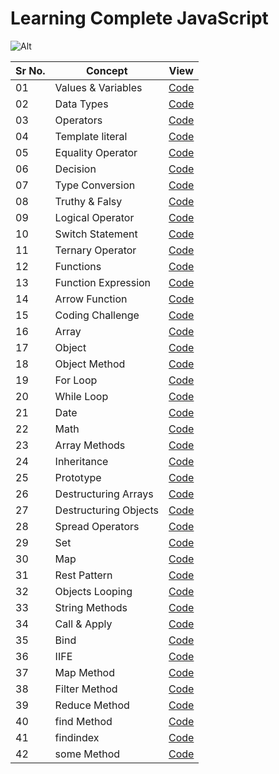 # Learning Complete JavaScript

![Alt](https://img.shields.io/badge/-JavaScript-brightgreen)

| Sr No. | Concept               | View                               |
| ------ | --------------------- | ---------------------------------- |
| 01     | Values & Variables    | [Code](./Values_Variable.js)       |
| 02     | Data Types            | [Code](./Data_Types.js)            |
| 03     | Operators             | [Code](./Operator.js)              |
| 04     | Template literal      | [Code](./template_literal.js)      |
| 05     | Equality Operator     | [Code](./Equality_operator.js)     |
| 06     | Decision              | [Code](./Decision.js)              |
| 07     | Type Conversion       | [Code](./Type_Conversion.js)       |
| 08     | Truthy & Falsy        | [Code](./Truthy_Falsy.js)          |
| 09     | Logical Operator      | [Code](./Logical_operator.js)      |
| 10     | Switch Statement      | [Code](./Switch_statement.js)      |
| 11     | Ternary Operator      | [Code](./Ternary_operator.js)      |
| 12     | Functions             | [Code](./functions.js)             |
| 13     | Function Expression   | [Code](./function_expression.js)   |
| 14     | Arrow Function        | [Code](./arrow_function.js)        |
| 15     | Coding Challenge      | [Code](./Coding_challenege.js)     |
| 16     | Array                 | [Code](./Array.js)                 |
| 17     | Object                | [Code](./Objects.js)               |
| 18     | Object Method         | [Code](./Objects_method.js)        |
| 19     | For Loop              | [Code](./for_loop.js)              |
| 20     | While Loop            | [Code](./while_loop.js)            |
| 21     | Date                  | [Code](./date.js)                  |
| 22     | Math                  | [Code](./math.js)                  |
| 23     | Array Methods         | [Code](./Array_Methods.js)         |
| 24     | Inheritance           | [Code](./inheritance.js)           |
| 25     | Prototype             | [Code](./prototype.js)             |
| 26     | Destructuring Arrays  | [Code](./Destructuring_Arrays.js)  |
| 27     | Destructuring Objects | [Code](./Destructuring_Objects.js) |
| 28     | Spread Operators      | [Code](./spreadOprator.js)         |
| 29     | Set                   | [Code](./sets.js)                  |
| 30     | Map                   | [Code](./Maps.js)                  |
| 31     | Rest Pattern          | [Code](./Rest_pattern.js)          |
| 32     | Objects Looping       | [Code](./object_looping.js)        |
| 33     | String Methods        | [Code](./string_methods.js)        |
| 34     | Call & Apply          | [Code](.//Call_apply.js)           |
| 35     | Bind                  | [Code](./bind_method.js)           |
| 36     | IIFE                  | [Code](./IIFE.js)                  |
| 37     | Map Method            | [Code](./mapmethod.js)             |
| 38     | Filter Method         | [Code](./filtermethod.js)          |
| 39     | Reduce Method         | [Code](./reducemethod.js)          |
| 40     | find Method           | [Code](./findmethod.js)            |
| 41     | findindex             | [Code](./findmethod.js)            |
| 42     | some Method           | [Code](./somemethod.js)            |
